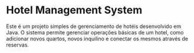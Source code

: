 # Hotel Management System

Este é um projeto simples de gerenciamento de hotéis desenvolvido em Java. O sistema permite gerenciar operações básicas de um hotel, como adicionar novos quartos, novos inquilino e conectar os mesmos através de reservas.
